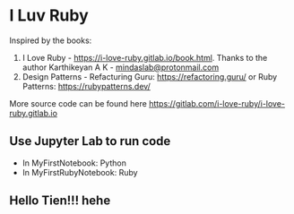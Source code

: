 # I Luv Ruby

Inspired by the books:
1. I Love Ruby - https://i-love-ruby.gitlab.io/book.html. Thanks to the author Karthikeyan A K - mindaslab@protonmail.com
2. Design Patterns - Refacturing Guru: https://refactoring.guru/ or Ruby Patterns: https://rubypatterns.dev/

More source code can be found here https://gitlab.com/i-love-ruby/i-love-ruby.gitlab.io

## Use Jupyter Lab to run code
- In MyFirstNotebook: Python
- In MyFirstRubyNotebook: Ruby

## Hello Tien!!! hehe
